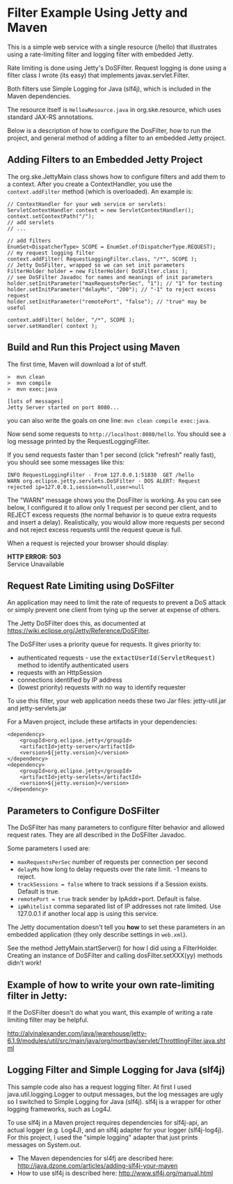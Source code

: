 Filter Example Using Jetty and Maven
====================================

This is a simple web service with a single resource (/hello)
that illustrates using a rate-limiting filter and logging
filter with embedded Jetty.

Rate limiting is done using Jetty's DoSFilter.
Request logging is done using a filter class I wrote (its easy)
that implements javax.servlet.Filter.

Both filters use Simple Logging for Java (slf4j), which is
included in the Maven dependencies.

The resource itself is `HellowResource.java` in org.ske.resource,
which uses standard JAX-RS annotations.

Below is a description of how to configure the DosFilter,
how to run the project, and general method of adding a filter
to an embedded Jetty project.

## Adding Filters to an Embedded Jetty Project

The org.ske.JettyMain class shows how to configure filters
and add them to a context.  After you create a ContextHandler,
you use the ``context.addFilter`` method (which is overloaded).
An example is:
```
// ContextHandler for your web service or servlets:
ServletContextHandler context = new ServletContextHandler();
context.setContextPath("/");
// add servlets
// ...

// add filters
EnumSet<DispatcherType> SCOPE = EnumSet.of(DispatcherType.REQUEST);
// my request logging filter
context.addFilter( RequestLoggingFilter.class, "/*", SCOPE );
// Jetty DoSFilter, wrapped so we can set init parameters
FilterHolder holder = new FilterHolder( DoSFilter.class );
// see DoSFilter Javadoc for names and meanings of init parameters
holder.setInitParameter("maxRequestsPerSec", "1"); // "1" for testing
holder.setInitParameter("delayMs", "200"); // "-1" to reject excess request
holder.setInitParameter("remotePort", "false"); // "true" may be useful

context.addFilter( holder, "/*", SCOPE );
server.setHandler( context );
```

## Build and Run this Project using Maven
The first time, Maven will download a _lot_ of stuff. 
```
>  mvn clean
>  mvn compile
>  mvn exec:java

[lots of messages]
Jetty Server started on port 8080...
```
you can also write the  goals on one line: `mvn clean compile exec:java`.

Now send some requests to ```http://localhost:8080/hello```.
You should see a log message printed by the RequestLoggingFilter.

If you send requests faster than 1 per second (click "refresh" really fast), you should see some messages like this:
```
INFO RequestLoggingFilter - From 127.0.0.1:51830  GET /hello
WARN org.eclipse.jetty.servlets.DoSFilter - DOS ALERT: Request rejected ip=127.0.0.1,session=null,user=null
```

The "WARN" message shows you the DosFilter is working.  As you can see below, I configured it to allow only 1 request per second per client, and to REJECT excess requests (the normal behavior is to queue extra requests and insert a delay).
Realistically, you would allow more requests per second and not reject excess requests until the request queue is full.

When a request is rejected your browser should display:

**HTTP ERROR: 503**<br>
Service Unavailable

## Request Rate Limiting using DoSFilter

An application may need to limit the rate of requests to prevent a DoS
attack or simply prevent one client from tying up the server at expense
of others.

The Jetty DoSFilter does this, as documented at https://wiki.eclipse.org/Jetty/Reference/DoSFilter.

The DoSFilter uses a priority queue for requests. It gives priority to:
* authenticated requests - use the <tt>extactUserId(ServletRequest)</tt> method to identify authenticated users
* requests with an HttpSession
* connections identified by IP address
* (lowest priority) requests with no way to identify requester

To use this filter, your web application needs these two Jar files:
jetty-util.jar and
jetty-servlets.jar

For a Maven project, include these artifacts in your dependencies:
```
<dependency>
    <groupId>org.eclipse.jetty</groupId>
    <artifactId>jetty-server</artifactId>
    <version>${jetty.version}</version>
</dependency>
<dependency>
    <groupId>org.eclipse.jetty</groupId>
    <artifactId>jetty-servlets</artifactId>
    <version>${jetty.version}</version>
</dependency>
```

## Parameters to Configure DoSFilter

The DoSFilter has many parameters to configure filter behavior and allowed request rates. They are all described in the DoSFilter Javadoc.

Some parameters I used are:

* `maxRequestsPerSec` number of requests per connection per second
* `delayMs` how long to delay requests over the rate limit. -1 means to reject.
* `trackSessions = false` where to track sessions if a Session exists. Default is true.
* `remotePort = true` track sender by IpAddr+port. Default is false.
* `ipWhitelist` comma separated list of IP addresses not rate limited. Use 127.0.0.1 if another local app is using this service.

The Jetty documentation doesn't tell you __how__ to set these parameters in an embedded application (they only describe settings in `web.xml`). 

See the method JettyMain.startServer() for how I did using a FilterHolder. Creating an instance of DoSFilter and calling dosFilter.setXXX(yy) methods didn't work!

## Example of how to write your own rate-limiting filter in Jetty:

If the DoSFilter doesn't do what you want, this example of writing a rate limiting filter may be helpful.

http://alvinalexander.com/java/jwarehouse/jetty-6.1.9/modules/util/src/main/java/org/mortbay/servlet/ThrottlingFilter.java.shtml

## Logging Filter and Simple Logging for Java (slf4j)

This sample code also has a request logging filter.
At first I used java.util.logging.Logger to output messages, but the log messages are ugly
so I switched to Simple Logging for Java (slf4j).
slf4j is a wrapper for other logging frameworks, such as Log4J.

To use slf4j in a Maven project requires dependencies for slf4j-api,
an actual logger (e.g. Log4J), and an slf4j adapter for your logger (slf4j-log4j).
For this project, I used the "simple logging" adapter that just prints messages
on System.out.

* The Maven dependencies for sl4fj are described here: http://java.dzone.com/articles/adding-slf4j-your-maven
* How to use slf4j is described here: http://www.slf4j.org/manual.html


